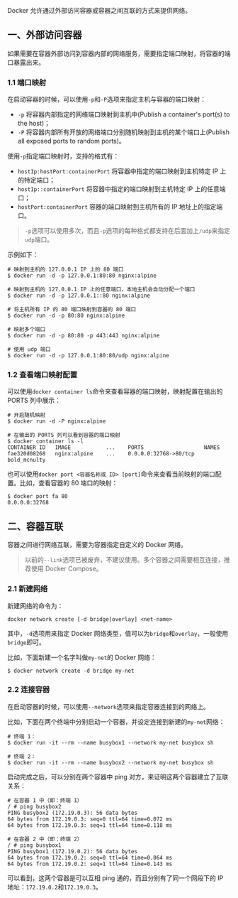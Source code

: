 Docker 允许通过外部访问容器或容器之间互联的方式来提供网络。

## 一、外部访问容器

如果需要在容器外部访问到容器内部的网络服务，需要指定端口映射，将容器的端口暴露出来。

### 1.1 端口映射

在启动容器的时候，可以使用`-p`和`-P`选项来指定主机与容器的端口映射：

* `-p` 将容器内部指定的网络端口映射到主机中(Publish a container's port(s) to the host)；
* `-P` 将容器内部所有开放的网络端口分别随机映射到主机的某个端口上(Publish all exposed ports to random ports)。

使用`-p`指定端口映射时，支持的格式有：

* `hostIp:hostPort:containerPort` 将容器中指定的端口映射到主机特定 IP 上的特定端口；
* `hostIp::containerPort` 将容器中指定的端口映射到主机特定 IP 上的任意端口；
* `hostPort:containerPort` 容器的端口映射到主机所有的 IP 地址上的指定端口。

> `-p`选项可以使用多次，而且`-p`选项的每种格式都支持在后面加上`/udp`来指定`udp`端口。

示例如下：

```shell
# 映射到主机的 127.0.0.1 IP 上的 80 端口
$ docker run -d -p 127.0.0.1:80:80 nginx:alpine

# 映射到主机的 127.0.0.1 IP 上的任意端口，本地主机会自动分配一个端口
$ docker run -d -p 127.0.0.1::80 nginx:alpine

# 将主机所有 IP 的 80 端口映射到容器的 80 端口
$ docker run -d -p 80:80 nginx:alpine

# 映射多个端口
$ docker run -d -p 80:80 -p 443:443 nginx:alpine

# 使用 udp 端口
$ docker run -d -p 127.0.0.1:80:80/udp nginx:alpine
```

### 1.2 查看端口映射配置

可以使用`docker container ls`命令来查看容器的端口映射，映射配置在输出的 PORTS 列中展示：

```shell
# 开启随机映射
$ docker run -d -P nginx:alpine

# 在输出的 PORTS 列可以看到容器的端口映射
$ docker container ls -l
CONTAINER ID   IMAGE           ...    PORTS                   NAMES
fae320d08268   nginx:alpine    ...    0.0.0.0:32768->80/tcp   bold_mcnulty
```

也可以使用`docker port <容器名称或 ID> [port]`命令来查看当前映射的端口配置。比如，查看容器的 80 端口的映射：

```shell
$ docker port fa 80
0.0.0.0:32768
```

## 二、容器互联

容器之间进行网络互联，需要为容器指定自定义的 Docker 网络。

> 以前的`--link`选项已被废弃，不建议使用。多个容器之间需要相互连接，推荐使用 Docker Compose。

### 2.1 新建网络

新建网络的命令为：

```shell
docker network create [-d bridge|overlay] <net-name>
```

其中，`-d`选项用来指定 Docker 网络类型，值可以为`bridge`和`overlay`，一般使用`bridge`即可。

比如，下面新建一个名字叫做`my-net`的 Docker 网络：

```shell
$ docker network create -d bridge my-net
```

### 2.2 连接容器

在启动容器的时候，可以使用`--network`选项来指定容器连接到的网络上。

比如，下面在两个终端中分别启动一个容器，并设定连接到新建的`my-net`网络：

```shell
# 终端 1：
$ docker run -it --rm --name busybox1 --network my-net busybox sh

# 终端 2：
$ docker run -it --rm --name busybox2 --network my-net busybox sh
```

启动完成之后，可以分别在两个容器中 ping 对方，来证明这两个容器建立了互联关系：

```shell
# 在容器 1 中（即：终端 1）
/ # ping busybox2
PING busybox2 (172.19.0.3): 56 data bytes
64 bytes from 172.19.0.3: seq=0 ttl=64 time=0.072 ms
64 bytes from 172.19.0.3: seq=1 ttl=64 time=0.118 ms

# 在容器 2 中（即：终端 2）
/ # ping busybox1
PING busybox1 (172.19.0.2): 56 data bytes
64 bytes from 172.19.0.2: seq=0 ttl=64 time=0.064 ms
64 bytes from 172.19.0.2: seq=1 ttl=64 time=0.143 ms
```

可以看到，这两个容器是可以互相 ping 通的，而且分别有了同一个网段下的 IP 地址：`172.19.0.2`和`172.19.0.3`。


